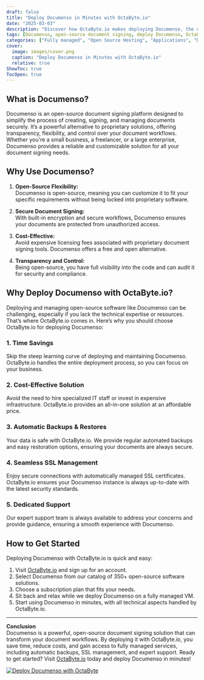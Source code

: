 ```yaml
---
draft: false
title: "Deploy Documenso in Minutes with OctaByte.io"
date: "2025-03-03"
description: "Discover how OctaByte.io makes deploying Documenso, the open-source document signing solution, effortless and hassle-free. Save time, reduce costs, and enjoy fully managed services with automatic backups, SSL management, and expert support."
tags: [Documenso, open-source document signing, deploy Documenso, OctaByte, managed open-source software, automatic backups, SSL management, cost-effective software deployment, managed IT services, document signing solution]
categories: ["Fully managed", "Open Source Hosting", "Applications", "Documentation", "Documenso"]
cover:
  image: images/cover.png
  caption: "Deploy Documenso in Minutes with OctaByte.io"
  relative: true
ShowToc: true
TocOpen: true
---
```



## What is Documenso?

Documenso is an open-source document signing platform designed to simplify the process of creating, signing, and managing documents securely. It’s a powerful alternative to proprietary solutions, offering transparency, flexibility, and control over your document workflows. Whether you're a small business, a freelancer, or a large enterprise, Documenso provides a reliable and customizable solution for all your document signing needs.

## Why Use Documenso?

1. **Open-Source Flexibility:**  
   Documenso is open-source, meaning you can customize it to fit your specific requirements without being locked into proprietary software.

2. **Secure Document Signing:**  
   With built-in encryption and secure workflows, Documenso ensures your documents are protected from unauthorized access.

3. **Cost-Effective:**  
   Avoid expensive licensing fees associated with proprietary document signing tools. Documenso offers a free and open alternative.

4. **Transparency and Control:**  
   Being open-source, you have full visibility into the code and can audit it for security and compliance.

## Why Deploy Documenso with OctaByte.io?

Deploying and managing open-source software like Documenso can be challenging, especially if you lack the technical expertise or resources. That’s where OctaByte.io comes in. Here’s why you should choose OctaByte.io for deploying Documenso:

### 1. **Time Savings**  
   Skip the steep learning curve of deploying and maintaining Documenso. OctaByte.io handles the entire deployment process, so you can focus on your business.

### 2. **Cost-Effective Solution**  
   Avoid the need to hire specialized IT staff or invest in expensive infrastructure. OctaByte.io provides an all-in-one solution at an affordable price.

### 3. **Automatic Backups & Restores**  
   Your data is safe with OctaByte.io. We provide regular automated backups and easy restoration options, ensuring your documents are always secure.

### 4. **Seamless SSL Management**  
   Enjoy secure connections with automatically managed SSL certificates. OctaByte.io ensures your Documenso instance is always up-to-date with the latest security standards.

### 5. **Dedicated Support**  
   Our expert support team is always available to address your concerns and provide guidance, ensuring a smooth experience with Documenso.

## How to Get Started

Deploying Documenso with OctaByte.io is quick and easy:

1. Visit [OctaByte.io](https://octabyte.io) and sign up for an account.
2. Select Documenso from our catalog of 350+ open-source software solutions.
3. Choose a subscription plan that fits your needs.
4. Sit back and relax while we deploy Documenso on a fully managed VM.
5. Start using Documenso in minutes, with all technical aspects handled by OctaByte.io.

---

**Conclusion**  
Documenso is a powerful, open-source document signing solution that can transform your document workflows. By deploying it with OctaByte.io, you save time, reduce costs, and gain access to fully managed services, including automatic backups, SSL management, and expert support. Ready to get started? Visit [OctaByte.io](https://octabyte.io) today and deploy Documenso in minutes!

[![Deploy Documenso with OctaByte](/images/deploy-on-octabyte.png)](https://octabyte.io/fully-managed-open-source-services/applications/documentation/documenso)